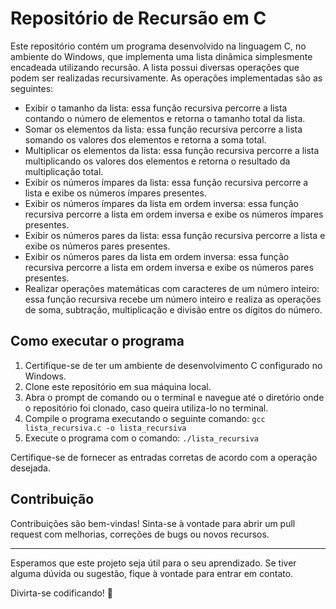 # Repositório de Recursão em C

Este repositório contém um programa desenvolvido na linguagem C, no ambiente do Windows, que implementa uma lista dinâmica simplesmente encadeada utilizando recursão. A lista possui diversas operações que podem ser realizadas recursivamente. As operações implementadas são as seguintes:

- Exibir o tamanho da lista: essa função recursiva percorre a lista contando o número de elementos e retorna o tamanho total da lista.
- Somar os elementos da lista: essa função recursiva percorre a lista somando os valores dos elementos e retorna a soma total.
- Multiplicar os elementos da lista: essa função recursiva percorre a lista multiplicando os valores dos elementos e retorna o resultado da multiplicação total.
- Exibir os números ímpares da lista: essa função recursiva percorre a lista e exibe os números ímpares presentes.
- Exibir os números ímpares da lista em ordem inversa: essa função recursiva percorre a lista em ordem inversa e exibe os números ímpares presentes.
- Exibir os números pares da lista: essa função recursiva percorre a lista e exibe os números pares presentes.
- Exibir os números pares da lista em ordem inversa: essa função recursiva percorre a lista em ordem inversa e exibe os números pares presentes.
- Realizar operações matemáticas com caracteres de um número inteiro: essa função recursiva recebe um número inteiro e realiza as operações de soma, subtração, multiplicação e divisão entre os dígitos do número.

## Como executar o programa

1. Certifique-se de ter um ambiente de desenvolvimento C configurado no Windows.
2. Clone este repositório em sua máquina local.
3. Abra o prompt de comando ou o terminal e navegue até o diretório onde o repositório foi clonado, caso queira utiliza-lo no terminal.
4. Compile o programa executando o seguinte comando: `gcc lista_recursiva.c -o lista_recursiva`
5. Execute o programa com o comando: `./lista_recursiva`

Certifique-se de fornecer as entradas corretas de acordo com a operação desejada.

## Contribuição

Contribuições são bem-vindas! Sinta-se à vontade para abrir um pull request com melhorias, correções de bugs ou novos recursos.

---

Esperamos que este projeto seja útil para o seu aprendizado. Se tiver alguma dúvida ou sugestão, fique à vontade para entrar em contato.

Divirta-se codificando! 🚀
